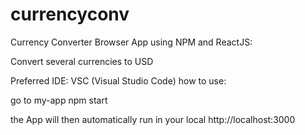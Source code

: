 # currencyconv
Currency Converter Browser App using NPM and ReactJS:

Convert several currencies to USD

Preferred IDE: VSC (Visual Studio Code)
how to use:

go to my-app
npm start

the App will then automatically run in your local http://localhost:3000
